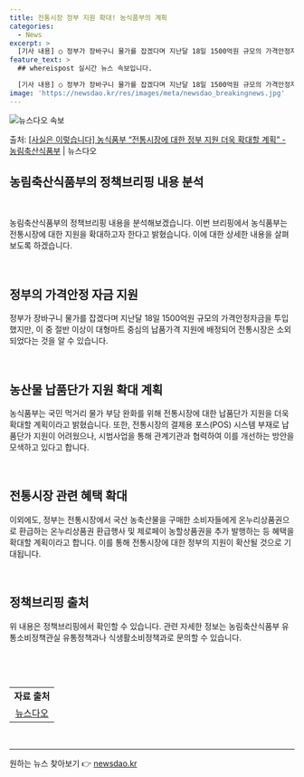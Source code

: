 ```yaml
---
title: 전통시장 정부 지원 확대! 농식품부의 계획
categories:
  - News
excerpt: >
  [기사 내용] ○ 정부가 장바구니 물가를 잡겠다며 지난달 18일 1500억원 규모의 가격안정자금을 투입했지만…
feature_text: >
  ## whereispost 실시간 뉴스 속보입니다.

  [기사 내용] ○ 정부가 장바구니 물가를 잡겠다며 지난달 18일 1500억원 규모의 가격안정자금을 투입했지만…
image: 'https://newsdao.kr/res/images/meta/newsdao_breakingnews.jpg'
---
```


![뉴스다오 속보](https://newsdao.kr/res/images/meta/newsdao_breakingnews.jpg)

<p>출처: <a href="https://newsdao.kr/3523" rel="dofollow">[사실은 이렇습니다] 농식품부 “전통시장에 대한 정부 지원 더욱 확대할 계획” - 농림축산식품부</a> | 뉴스다오</p>

<h2 data-ke-size="size26">농림축산식품부의 정책브리핑 내용 분석</h2>
<p data-ke-size="size16">&nbsp;</p>
농림축산식품부의 정책브리핑 내용을 분석해보겠습니다. 이번 브리핑에서 농식품부는 전통시장에 대한 지원을 확대하고자 한다고 밝혔습니다. 이에 대한 상세한 내용을 살펴보도록 하겠습니다.
<p data-ke-size="size16">&nbsp;</p>

<h2 data-ke-size="size24">정부의 가격안정 자금 지원</h2>
<p data-ke-size="size16">정부가 장바구니 물가를 잡겠다며 지난달 18일 1500억원 규모의 가격안정자금을 투입했지만, 이 중 절반 이상이 대형마트 중심의 납품가격 지원에 배정되어 전통시장은 소외되었다는 것을 알 수 있습니다.</p>
<p data-ke-size="size16">&nbsp;</p>

<h2 data-ke-size="size24">농산물 납품단가 지원 확대 계획</h2>
<p data-ke-size="size16">농식품부는 국민 먹거리 물가 부담 완화를 위해 전통시장에 대한 납품단가 지원을 더욱 확대할 계획이라고 밝혔습니다. 또한, 전통시장의 결제용 포스(POS) 시스템 부재로 납품단가 지원이 어려웠으나, 시범사업을 통해 관계기관과 협력하여 이를 개선하는 방안을 모색하고 있다고 합니다.</p>
<p data-ke-size="size16">&nbsp;</p>

<h2 data-ke-size="size24">전통시장 관련 혜택 확대</h2>
<p data-ke-size="size16">이외에도, 정부는 전통시장에서 국산 농축산물을 구매한 소비자들에게 온누리상품권으로 환급하는 온누리상품권 환급행사 및 제로페이 농할상품권을 추가 발행하는 등 혜택을 확대할 계획이라고 합니다. 이를 통해 전통시장에 대한 정부의 지원이 확산될 것으로 기대됩니다.</p>
<p data-ke-size="size16">&nbsp;</p>

<h2 data-ke-size="size24">정책브리핑 출처</h2>
<p data-ke-size="size16">위 내용은 정책브리핑에서 확인할 수 있습니다. 관련 자세한 정보는 농림축산식품부 유통소비정책관실 유통정책과나 식생활소비정책과로 문의할 수 있습니다.</p>
<p data-ke-size="size16">&nbsp;</p>
<p data-ke-size="size16">&nbsp;</p>

<table>
	<tbody>
		<tr>
			<td style="text-align: center; height: 17px;"><b>자료 출처</b></td>
		</tr>
		<tr>
			<td style="text-align: center; height: 17px;"><a href="https://newsdao.kr/3523">뉴스다오</a></td>
		</tr>
	</tbody>
</table>
<p data-ke-size="size16">&nbsp;</p>
<hr> 

원하는 뉴스 찾아보기 👉 <a href="https://newsdao.kr" rel="dofollow">newsdao.kr</a>


